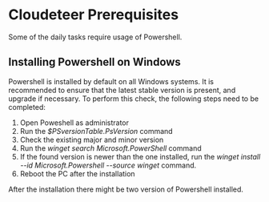 # Cloudeteer Prerequisites

Some of the daily tasks require usage of Powershell. 

## Installing Powershell on Windows

Powershell is installed by default on all Windows systems. It is recommended to ensure that the latest stable version is present, and upgrade if necessary.
To perform this check, the following steps need to be completed:

1) Open Poweshell as administrator
2) Run the *$PSversionTable.PsVersion* command
3) Check the existing major and minor version
4) Run the  *winget search Microsoft.PowerShell* command
5) If the found version is newer than the one installed, run the *winget install --id Microsoft.Powershell --source winget* command.
6) Reboot the PC after the installation

After the installation there might be two version of Powershell installed. 
